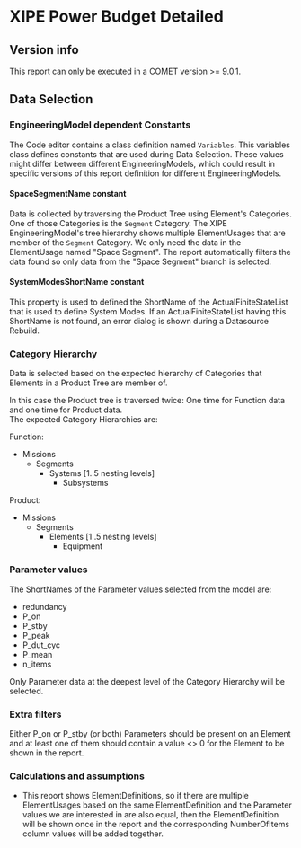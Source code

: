 # XIPE Power Budget Detailed

## Version info
This report can only be executed in a COMET version >= 9.0.1.
</br>

## Data Selection

### EngineeringModel dependent Constants
The Code editor contains a class definition named `Variables`.
This variables class defines constants that are used during Data Selection.
These values might differ between different EngineeringModels, which could result in specific versions of this report definition for different EngineeringModels.

#### SpaceSegmentName constant
Data is collected by traversing the Product Tree using Element's Categories.
One of those Categories is the `Segment` Category.
The XIPE EngineeringModel's tree hierarchy shows multiple ElementUsages that are member of the `Segment` Category.
We only need the data in the ElementUsage named "Space Segment".
The report automatically filters the data found so only data from the "Space Segment" branch is selected. 

#### SystemModesShortName constant
This property is used to defined the ShortName of the ActualFiniteStateList that is used to define System Modes.
If an ActualFiniteStateList having this ShortName is not found, an error dialog is shown during a Datasource Rebuild.  

### Category Hierarchy
Data is selected based on the expected hierarchy of Categories that Elements in a Product Tree are member of.

In this case the Product tree is traversed twice: One time for Function data and one time for Product data.<br/>
The expected Category Hierarchies are:

Function:
- Missions
  - Segments
    - Systems [1..5 nesting levels]
      - Subsystems

Product:
- Missions
  - Segments
    - Elements [1..5 nesting levels]
      - Equipment

### Parameter values
The ShortNames of the Parameter values selected from the model are:

- redundancy
- P_on
- P_stby
- P_peak
- P_dut_cyc
- P_mean
- n_items

Only Parameter data at the deepest level of the Category Hierarchy will be selected.

### Extra filters
Either P_on or P_stby (or both) Parameters should be present on an Element and at least one of them should contain a value <> 0 for the Element to be shown in the report.

### Calculations and assumptions
- This report shows ElementDefinitions, so if there are multiple ElementUsages based on the same ElementDefinition and the Parameter values we are interested in are also equal, then the ElementDefinition will be shown once in the report and the corresponding NumberOfItems column values will be added together.
